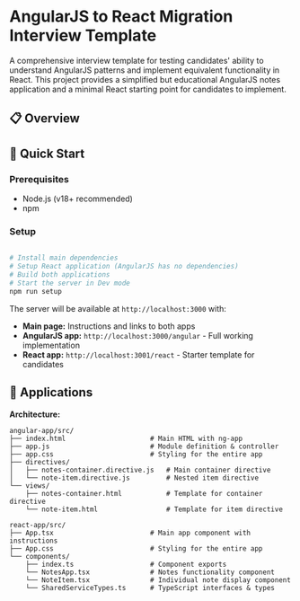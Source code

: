 # AngularJS to React Migration Interview Template

A comprehensive interview template for testing candidates' ability to understand AngularJS patterns and implement equivalent functionality in React. This project provides a simplified but educational AngularJS notes application and a minimal React starting point for candidates to implement.

## 📋 Overview


## 🚀 Quick Start

### Prerequisites
- Node.js (v18+ recommended)
- npm

### Setup
```bash

# Install main dependencies
# Setup React application (AngularJS has no dependencies)
# Build both applications
# Start the server in Dev mode
npm run setup
```

The server will be available at `http://localhost:3000` with:
- **Main page:** Instructions and links to both apps
- **AngularJS app:** `http://localhost:3000/angular` - Full working implementation
- **React app:** `http://localhost:3001/react` - Starter template for candidates

## 📱 Applications

**Architecture:**
```
angular-app/src/
├── index.html                     # Main HTML with ng-app
├── app.js                         # Module definition & controller
├── app.css                        # Styling for the entire app
├── directives/
│   ├── notes-container.directive.js   # Main container directive
│   └── note-item.directive.js         # Nested item directive
└── views/
    ├── notes-container.html           # Template for container directive
    └── note-item.html                 # Template for item directive

react-app/src/
├── App.tsx                        # Main app component with instructions
├── App.css                        # Styling for the entire app
└── components/
    ├── index.ts                   # Component exports
    └── NotesApp.tsx               # Notes functionality component
    └── NoteItem.tsx               # Individual note display component
    └── SharedServiceTypes.ts      # TypeScript interfaces & types
```
